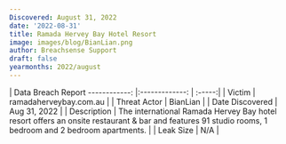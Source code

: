 ```yaml
---
Discovered: August 31, 2022
date: '2022-08-31'
title: Ramada Hervey Bay Hotel Resort
image: images/blog/BianLian.png
author: Breachsense Support
draft: false
yearmonths: 2022/august
---
```



| Data Breach Report
------------:     |:-------------:    | :-----:|
| Victim      | ramadaherveybay.com.au      | 
| Threat Actor      | BianLian      | 
| Date Discovered      | Aug 31, 2022      | 
| Description      | The international Ramada Hervey Bay hotel resort offers an onsite restaurant & bar and features 91 studio rooms, 1 bedroom and 2 bedroom apartments.      | 
| Leak Size      | N/A      | 

